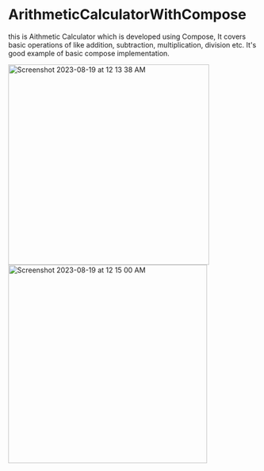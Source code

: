 # ArithmeticCalculatorWithCompose
this is Aithmetic Calculator which is developed using Compose, It covers basic operations of like addition, subtraction, multiplication, division etc. It's good example of basic compose implementation.

<img width="405" alt="Screenshot 2023-08-19 at 12 13 38 AM" src="https://github.com/gauravtakroro/ArithmeticCalculatorWithCompose/assets/68221862/ef99a19c-7656-45a5-b496-36652acd493f">


<img width="401" alt="Screenshot 2023-08-19 at 12 15 00 AM" src="https://github.com/gauravtakroro/ArithmeticCalculatorWithCompose/assets/68221862/725be8a8-f05a-42b5-b1c8-16f84442d314">


